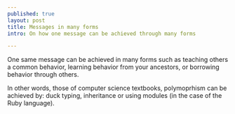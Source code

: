 ```yaml
---
published: true
layout: post
title: Messages in many forms
intro: On how one message can be achieved through many forms

---
```


One same message can be achieved in many forms such as teaching others a common behavior, learning behavior from your ancestors, or borrowing behavior through others.

In other words, those of computer science textbooks, polymoprhism can be achieved by: duck typing, inheritance or using modules \(in the case of the Ruby language\).
